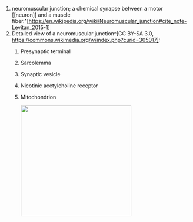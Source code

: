 1. neuromuscular junction; a chemical synapse between a motor [[neuron]] and a muscle fiber.^[https://en.wikipedia.org/wiki/Neuromuscular_junction#cite_note-Levitan_2015-1]
2. Detailed view of a neuromuscular junction^[CC BY-SA 3.0, https://commons.wikimedia.org/w/index.php?curid=305017]:
	1. Presynaptic terminal
	2. Sarcolemma
	3. Synaptic vesicle
	4. Nicotinic acetylcholine receptor
	5. Mitochondrion

		<img src="https://upload.wikimedia.org/wikipedia/commons/2/2b/Synapse_diag4.png" width="300" />